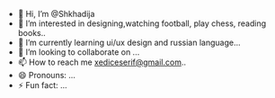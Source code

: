 - 👋 Hi, I’m @Shkhadija
- 👀 I’m interested in designing,watching football, play chess, reading books..
- 🌱 I’m currently learning ui/ux design and russian language...
- 💞️ I’m looking to collaborate on ...
- 📫 How to reach me xediceserif@gmail.com..
- 😄 Pronouns: ...
- ⚡ Fun fact: ...

<!---
Shkhadija/Shkhadija is a ✨ special ✨ repository because its `README.md` (this file) appears on your GitHub profile.
You can click the Preview link to take a look at your changes.
--->

